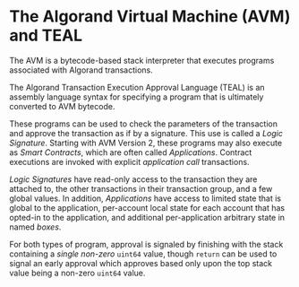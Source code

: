 # The Algorand Virtual Machine (AVM) and TEAL

The AVM is a bytecode-based stack interpreter that executes programs
associated with Algorand transactions.

The Algorand Transaction Execution Approval Language (TEAL) is an assembly language
syntax for specifying a program that is ultimately converted to AVM bytecode.

These programs can be used to check the parameters of the transaction and approve
the transaction as if by a signature. This use is called a _Logic Signature_. Starting
with AVM Version 2, these programs may also execute as _Smart Contracts_, which are
often called _Applications_. Contract executions are invoked with explicit _application
call_ transactions.

_Logic Signatures_ have read-only access to the transaction they are attached to,
the other transactions in their transaction group, and a few global values. In addition,
_Applications_ have access to limited state that is global to the application, per-account
local state for each account that has opted-in to the application, and additional
per-application arbitrary state in named _boxes_.

For both types of program, approval is signaled by finishing with the stack containing
a _single non-zero_ `uint64` value, though `return` can be used to signal an early
approval which approves based only upon the top stack value being a non-zero `uint64`
value.
